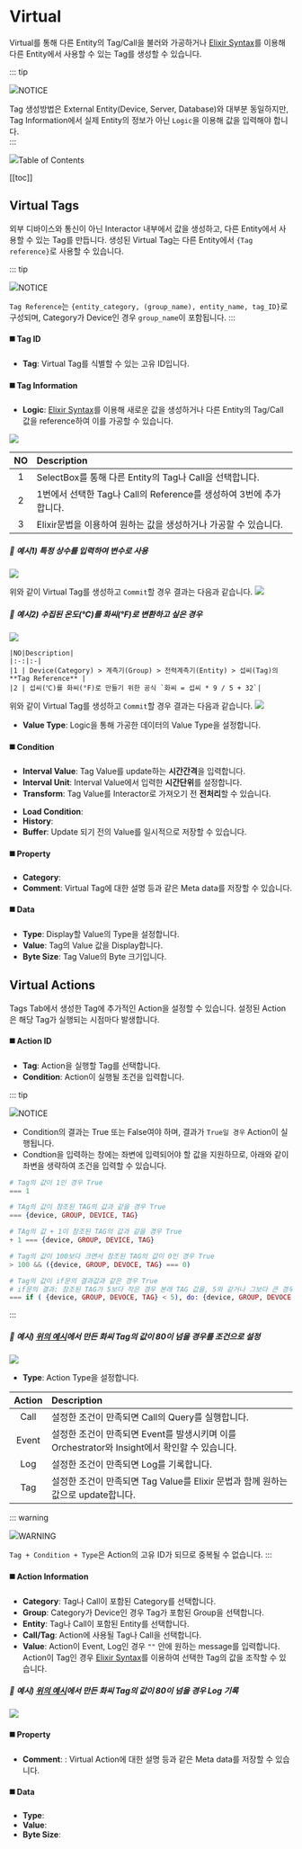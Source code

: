 # Virtual
Virtual를 통해 다른 Entity의 Tag/Call을 불러와 가공하거나 [Elixir Syntax](../elixir/elixirSyntax.md)를 이용해 다른 Entity에서 사용할 수 있는 Tag를 생성할 수 있습니다.

::: tip <p class="custom-block-title"><img src="../../img/icon/tip.svg">NOTICE</p>
Tag 생성방법은 External Entity(Device, Server, Database)와 대부분 동일하지만, Tag Information에서 실제 Entity의 정보가 아닌 `Logic`을 이용해 값을 입력해야 합니다.  
:::

<div class="toc-title"><img src="../../img/icon/list.svg">Table of Contents</div>

[[toc]]

## Virtual Tags
외부 디바이스와 통신이 아닌 Interactor 내부에서 값을 생성하고, 다른 Entity에서 사용할 수 있는 Tag를 만듭니다. 생성된 Virtual Tag는 다른 Entity에서 `{Tag reference}`로 사용할 수 있습니다.

::: tip <p class="custom-block-title"><img src="../../img/icon/tip.svg">NOTICE</p>
`Tag Reference`는 `{entity_category, (group_name), entity_name, tag_ID}`로 구성되며, Category가 Device인 경우 `group_name`이 포함됩니다.
:::


#### :black_medium_square: Tag ID
- **Tag**: Virtual Tag를 식별할 수 있는 고유 ID입니다.

#### :black_medium_square: Tag Information
- **Logic**: [Elixir Syntax](../elixir/elixirSyntax.md)를 이용해 새로운 값을 생성하거나 다른 Entity의 Tag/Call 값을 reference하여 이를 가공할 수 있습니다.
<img src="../../img/internalEntity/logic.png">

  |NO|Description|
  |:-:|:-|
  |1 | SelectBox를 통해 다른 Entity의 Tag나 Call을 선택합니다. |
  |2 | 1번에서 선택한 Tag나 Call의 Reference를 생성하여 3번에 추가합니다. |
  |3 | Elixir문법을 이용하여 원하는 값을 생성하거나 가공할 수 있습니다.|

  ##### :mag_right: 예시1) 특정 상수를 입력하여 변수로 사용

  <img src="../../img/internalEntity/logic-exam1-1.png">

  위와 같이 Virtual Tag를 생성하고 `Commit`할 경우 결과는 다음과 같습니다.
  <img src="../../img/internalEntity/logic-exam1-2.png">

  ##### <div id="exam1"> :mag_right: 예시2) 수집된 온도(℃)를 화씨(°F)로 변환하고 싶은 경우</div>

  <img src="../../img/internalEntity/logic-exam2-1.png">

    |NO|Description|
    |:-:|:-|
    |1 | Device(Category) > 계측기(Group) > 전력계측기(Entity) > 섭씨(Tag)의 **Tag Reference** |
    |2 | 섭씨(℃)를 화씨(°F)로 만들기 위한 공식 `화씨 = 섭씨 * 9 / 5 + 32`|

  
  위와 같이 Virtual Tag를 생성하고 `Commit`할 경우 결과는 다음과 같습니다.
  <img src="../../img/internalEntity/logic-exam2-2.png">

- **Value Type**: Logic을 통해 가공한 데이터의 Value Type을 설정합니다. 

#### :black_medium_square: Condition
- **Interval Value**: Tag Value를 update하는 **시간간격**을 입력합니다.
- **Interval Unit**: Interval Value에서 입력한 **시간단위**를 설정합니다.
- **Transform**: Tag Value를 Interactor로 가져오기 전 **전처리**할 수 있습니다.
 <!-- ##### :mag_right: 예시) 수집된 온도(℃)를 바로 화씨(°F)로 변환하고 싶은 경우
  ( v |> :binary.decode_unsigned() ) * 9/5 + 32 -->
- **Load Condition**:
- **History**: 
- **Buffer**: Update 되기 전의 Value를 일시적으로 저장할 수 있습니다. 

#### :black_medium_square: Property
- **Category**: 
- **Comment**: Virtual Tag에 대한 설명 등과 같은 Meta data를 저장할 수 있습니다. 

#### :black_medium_square: Data
- **Type**: Display할 Value의 Type을 설정합니다.  
- **Value**: Tag의 Value 값을 Display합니다.
- **Byte Size**: Tag Value의 Byte 크기입니다.


## Virtual Actions
Tags Tab에서 생성한 Tag에 추가적인 Action을 설정할 수 있습니다. 설정된 Action은 해당 Tag가 실행되는 시점마다 발생합니다.

#### :black_medium_square: Action ID
- **Tag**: Action을 실행할 Tag를 선택합니다.
- **Condition**: Action이 실행될 조건을 입력합니다.

::: tip <p class="custom-block-title"><img src="../../img/icon/tip.svg">NOTICE</p>
- Condition의 결과는 True 또는 False여야 하며, 결과가 `True일 경우` Action이 실행됩니다.
- Condtion을 입력하는 창에는 좌변에 입력되어야 할 값을 지원하므로, 아래와 같이 좌변을 생략하여 조건을 입력할 수 있습니다.
``` elixir
# Tag의 값이 1인 경우 True
=== 1 

# TAg의 값이 참조된 TAG의 값과 같을 경우 True
=== {device, GROUP, DEVICE, TAG}

# TAg의 값 + 1이 참조된 TAG의 값과 같을 경우 True
+ 1 === {device, GROUP, DEVICE, TAG}

# Tag의 값이 100보다 크면서 참조된 TAG의 값이 0인 경우 True
> 100 && ({device, GROUP, DEVOCE, TAG} === 0)

# Tag의 값이 if문의 결과값과 같은 경우 True
# if문의 결과: 참조된 TAG가 5보다 작은 경우 본래 TAG 값을, 5와 같거나 그보다 큰 경우 100을 반환
=== if ( {device, GROUP, DEVOCE, TAG} < 5), do: {device, GROUP, DEVOCE, TAG}, else: 100  
```
:::

##### :mag_right: 예시) <a href="#exam1">위의 예시</a>에서 만든 화씨 Tag의 값이 80이 넘을 경우를 조건으로 설정

<img src="../../img/internalEntity/action-condition.png">

- **Type**: Action Type을 설정합니다.

| Action | Description |
| :-: | :- |
| Call | 설정한 조건이 만족되면 Call의 Query를 실행합니다. |
| Event | 설정한 조건이 만족되면 Event를 발생시키며 이를 Orchestrator와 Insight에서 확인할 수 있습니다. |
| Log | 설정한 조건이 만족되면 Log를 기록합니다. |
| Tag |  설정한 조건이 만족되면 Tag Value를 Elixir 문법과 함께 원하는 값으로 update합니다. |

::: warning <p class="custom-block-title"><img src="../../img/icon/warning.svg">WARNING</p>
`Tag + Condition + Type`은 Action의 고유 ID가 되므로 중복될 수 없습니다.
:::

#### :black_medium_square: Action Information
- **Category**: Tag나 Call이 포함된 Category를 선택합니다.
- **Group**: Category가 Device인 경우 Tag가 포함된 Group을 선택합니다.
- **Entity**: Tag나 Call이 포함된 Entity를 선택합니다.
- **Call/Tag**: Action에 사용될 Tag나 Call을 선택합니다.
- **Value**: Action이 Event, Log인 경우 `""` 안에 원하는 message를 입력합니다. Action이 Tag인 경우 [Elixir Syntax](../elixir/elixirSyntax.md)를 이용하여 선택한 Tag의 값을 조작할 수 있습니다.

##### :mag_right: 예시) <a href="#exam1">위의 예시</a>에서 만든 화씨 Tag의 값이 80이 넘을 경우 Log 기록

<img src="../../img/internalEntity/action-value.png">

#### :black_medium_square: Property
- **Comment**: : Virtual Action에 대한 설명 등과 같은 Meta data를 저장할 수 있습니다. 

#### :black_medium_square: Data
- **Type**:
- **Value**:
- **Byte Size**:
